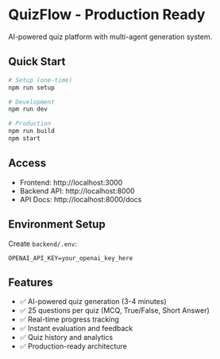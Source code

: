# QuizFlow - Production Ready

AI-powered quiz platform with multi-agent generation system.

## Quick Start

```bash
# Setup (one-time)
npm run setup

# Development
npm run dev

# Production
npm run build
npm start
```

## Access
- Frontend: http://localhost:3000
- Backend API: http://localhost:8000
- API Docs: http://localhost:8000/docs

## Environment Setup

Create `backend/.env`:
```
OPENAI_API_KEY=your_openai_key_here
```

## Features
- ✅ AI-powered quiz generation (3-4 minutes)
- ✅ 25 questions per quiz (MCQ, True/False, Short Answer)
- ✅ Real-time progress tracking
- ✅ Instant evaluation and feedback
- ✅ Quiz history and analytics
- ✅ Production-ready architecture